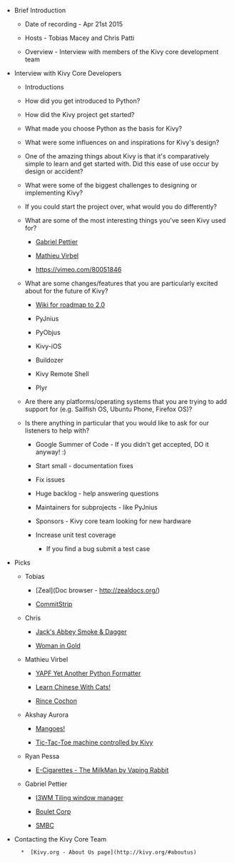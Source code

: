 *  Brief Introduction

    *  Date of recording - Apr 21st 2015

    *  Hosts - Tobias Macey and Chris Patti

    *  Overview - Interview with members of the Kivy core development team

*  Interview with Kivy Core Developers

    *  Introductions 

    *  How did you get introduced to Python?

    *  How did the Kivy project get started? 

    *  What made you choose Python as the basis for Kivy?

    *  What were some influences on and inspirations for Kivy's  design?

    *  One of the amazing things about Kivy is that it's comparatively simple to learn and get started with. Did this ease of use occur by design or accident? 

    *  What were some of the biggest challenges to designing or implementing Kivy?

    *  If you could start the project over, what would you do differently?

    *  What are some of the most interesting things you've seen Kivy used for? 

        *  [Gabriel Pettier](http://www.tangibledisplay.com/en/)

        *  [Mathieu Virbel](https://www.digital-stories.fr/)

        *  https://vimeo.com/80051846

    * What are some changes/features that you are particularly excited about for the future of Kivy?

        *  [Wiki for roadmap to 2.0](https://github.com/kivy/kivy/wiki/Kivy-2.0-api-breaks)

        *  PyJnius

        *  PyObjus

        *  Kivy-iOS

        *  Buildozer

        *  Kivy Remote Shell

        *  Plyr

    * Are there any platforms/operating systems that you are trying to add support for (e.g. Sailfish OS, Ubuntu Phone, Firefox  OS)?

    * Is there anything in particular that you would like to ask for our listeners to help with?

        *  Google Summer of Code - If you didn't get accepted, DO it anyway! :)

        *  Start small - documentation fixes

        *  Fix issues

        *  Huge backlog - help answering questions

        *  Maintainers for subprojects - like PyJnius

        *  Sponsors - Kivy core team looking for new hardware

        *  Increase unit test coverage

            *  If you find a bug submit a test case

*  Picks

    *  Tobias

        *  [Zeal](Doc browser - http://zealdocs.org/)

        *  [CommitStrip](http://www.commitstrip.com/en/)

    *  Chris

        *  [Jack's Abbey Smoke & Dagger](http://www.beeradvocate.com/beer/profile/26520/71501/)

        *  [Woman in Gold](http://www.imdb.com/title/tt2404425/)

    *  Mathieu Virbel

        *  [YAPF Yet Another Python Formatter](http://eli.thegreenplace.net/2015/yapf-yet-another-python-formatter/)

        *  [Learn Chinese With Cats!](http://ninchanese.com/)

        *  [Rince Cochon](http://fr.wikipedia.org/wiki/Rince\_Cochon)

    *  Akshay Aurora

        *  [Mangoes!](http://en.wikipedia.org/wiki/Mango)

        *  [Tic-Tac-Toe machine controlled by Kivy](https://www.youtube.com/watch?v=FhRXAD8-UkE)

    *  Ryan Pessa

        *  [E-Cigarettes - The MilkMan by Vaping Rabbit](http://www.thevapingrabbit.com/)

    *  Gabriel Pettier

        *  [I3WM Tiling window manager](http://i3wm.org/)

        *  [Boulet Corp](http://english.bouletcorp.com/)

        *  [SMBC](http://www.smbc-comics.com/)

* Contacting the Kivy Core Team

        *  [Kivy.org - About Us page](http://kivy.org/#aboutus)
